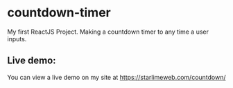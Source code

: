 # countdown-timer
My first ReactJS Project. Making a countdown timer to any time a user inputs.

## Live demo:
You can view a live demo on my site at https://starlimeweb.com/countdown/

